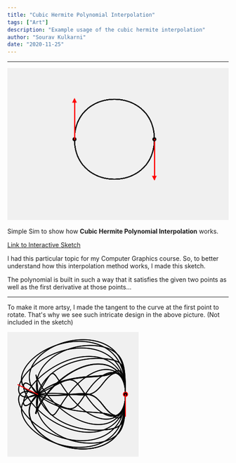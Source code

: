 ```yaml
---
title: "Cubic Hermite Polynomial Interpolation"
tags: ["Art"]
description: "Example usage of the cubic hermite interpolation"
author: "Sourav Kulkarni"
date: "2020-11-25"
---
```


---

![Sketch](./sketch.png)

Simple Sim to show how **Cubic Hermite Polynomial Interpolation** works.

<a href="https://souruly.github.io/P5-Playground/Cubic_Hermite/" target="_blank">Link to Interactive Sketch</a>

I had this particular topic for my Computer Graphics course. So, to better understand how this interpolation method works, I made this sketch.

The polynomial is built in such a way that it satisfies the given two points as well as the first derivative at those points...

---

To make it more artsy, I made the tangent to the curve at the first point to rotate. That's why we see such intricate design in the above picture. (Not included in the sketch)

![Artsy](./artsy.png)
